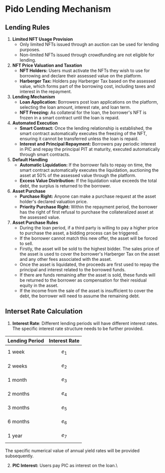 # Pido Lending Mechanism

## **Lending Rules**

1. **Limited NFT Usage Provision**
   * Only limited NFTs issued through an auction can be used for lending purposes.&#x20;
   * Non-limited NFTs issued through crowdfunding are not eligible for lending.
2. **NFT Price Valuation and Taxation**
   * **NFT Holders:** Users must activate the NFTs they wish to use for borrowing and declare their assessed value on the platform.
   * **Harberger Tax:** Holders pay Harberger Tax based on the assessed value, which forms part of the borrowing cost, including taxes and interest in the repayment.
3. **Lending Mechanism**
   * **Loan Application:** Borrowers post loan applications on the platform, selecting the loan amount, interest rate, and loan term.
   * **NFT Freezing:** As collateral for the loan, the borrower's NFT is frozen in a smart contract until the loan is repaid.
4. **Automated Execution**
   * **Smart Contract:** Once the lending relationship is established, the smart contract automatically executes the freezing of the NFT, ensuring it cannot be transferred unless the loan is repaid.
   * **Interest and Principal Repayment:** Borrowers pay periodic interest in PIC and repay the principal PIT at maturity, executed automatically through smart contracts.
5. **Default Handling**
   * **Automatic Liquidation:** If the borrower fails to repay on time, the smart contract automatically executes the liquidation, auctioning the asset at 50% of the assessed value through the platform.
   * **Excess Value Distribution:** If the liquidation value exceeds the total debt, the surplus is returned to the borrower.
6. **Asset Purchase**
   * **Purchase Right:** Anyone can make a purchase request at the asset holder's declared valuation price.
   * **Priority Purchase Right:** Within the repayment period, the borrower has the right of first refusal to purchase the collateralized asset at the assessed value.
7. **Asset Purchase Rules**
   * During the loan period, if a third party is willing to pay a higher price to purchase the asset, a bidding process can be triggered.
   * If the borrower cannot match this new offer, the asset will be forced to sell.
   * Firstly, the asset will be sold to the highest bidder. The sales price of the asset is used to cover the borrower's Harberger Tax on the asset and any other fees associated with the asset.
   * Once the asset is liquidated, the proceeds are first used to repay the principal and interest related to the borrowed funds.
   * If there are funds remaining after the asset is sold, these funds will be returned to the borrower as compensation for their residual equity in the asset.
   * If the income from the sale of the asset is insufficient to cover the debt, the borrower will need to assume the remaining debt.&#x20;

## Interset Rate Calculation

1. **Interest Rate**: Different lending periods will have different interest rates. The specific interest rate structure needs to be further provided.

| Lending Period | Interest Rate |
| -------------- | ------------- |
| 1 week         | $$e_1$$       |
| 2 weeks        | $$e_2$$       |
| 1 month        | $$e_3$$       |
| 2 months       | $$e_4$$       |
| 3 months       | $$e_5$$       |
| 6 months       | $$e_6$$       |
| 1 year         | $$e_7$$       |

The specific numerical value of annual yield rates will be provided subsequently.

2. **PIC Interest:** Users pay PIC as interest on the loan.\
